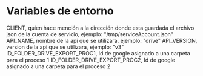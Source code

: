 # Variables de entorno
CLIENT, quien hace mención a la dirección donde esta guardada el archivo json de la cuenta de servicio, ejemplo: "/tmp/serviceAccount.json"
API_NAME, nombre de la api que se utilizara, ejemplo: "drive"
API_VERSION, version de la api que se utilizara, ejemplo: "v3"
ID_FOLDER_DRIVE_EXPORT_PROC1, Id de google asignado a una carpeta para el proceso 1
ID_FOLDER_DRIVE_EXPORT_PROC2, Id de google asignado a una carpeta para el proceso 2
